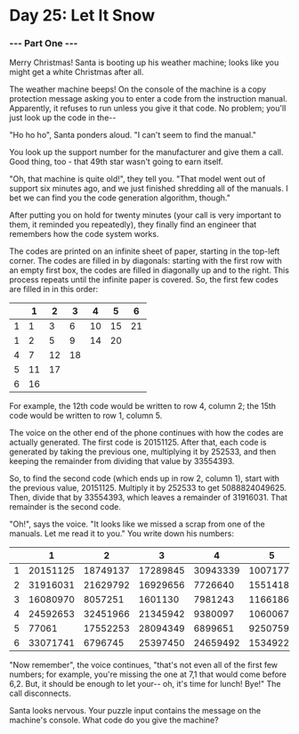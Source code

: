 # Day 25: Let It Snow

### --- Part One --- 

Merry Christmas! Santa is booting up his weather machine; looks like you might get a white Christmas after all.

The weather machine beeps! On the console of the machine is a copy protection message asking you to enter a code from the instruction manual. Apparently, it refuses to run unless you give it that code. No problem; you'll just look up the code in the--

"Ho ho ho", Santa ponders aloud. "I can't seem to find the manual."

You look up the support number for the manufacturer and give them a call. Good thing, too - that 49th star wasn't going to earn itself.

"Oh, that machine is quite old!", they tell you. "That model went out of support six minutes ago, and we just finished shredding all of the manuals. I bet we can find you the code generation algorithm, though."

After putting you on hold for twenty minutes (your call is very important to them, it reminded you repeatedly), they finally find an engineer that remembers how the code system works.

The codes are printed on an infinite sheet of paper, starting in the top-left corner. The codes are filled in by diagonals: starting with the first row with an empty first box, the codes are filled in diagonally up and to the right. This process repeats until the infinite paper is covered. So, the first few codes are filled in in this order:

 |    |  1  | 2 | 3 | 4  | 5 | 6 |
 |----|-----|---|---|----|---|---|
 |  1 |  1  | 3 | 6 | 10 | 15  | 21 |
 |  1 |  2  | 5 | 9 | 14 |  20  |  |
 |  4 |  7  | 12 | 18 | |   |
 |  5 |  11 | 17 |  |  | |
 |  6 |  16 |    |  |  |  |
For example, the 12th code would be written to row 4, column 2; the 15th code would be written to row 1, column 5.

The voice on the other end of the phone continues with how the codes are actually generated. The first code is 20151125. After that, each code is generated by taking the previous one, multiplying it by 252533, and then keeping the remainder from dividing that value by 33554393.

So, to find the second code (which ends up in row 2, column 1), start with the previous value, 20151125. Multiply it by 252533 to get 5088824049625. Then, divide that by 33554393, which leaves a remainder of 31916031. That remainder is the second code.

"Oh!", says the voice. "It looks like we missed a scrap from one of the manuals. Let me read it to you." You write down his numbers:

|   |    1      |  2      |   3    |     4     |    5  |       6 |
|---|----------|---------|---------|---------|---------|---------|
| 1 | 20151125 | 18749137 | 17289845 | 30943339 | 10071777 | 33511524 |
| 2 | 31916031 | 21629792 | 16929656  | 7726640 | 15514188 |  4041754 |
| 3 | 16080970 |  8057251 |  1601130  | 7981243 | 11661866 | 16474243 |
| 4 | 24592653 | 32451966 | 21345942 |  9380097 | 10600672 | 31527494 |
| 5 |    77061 | 17552253 | 28094349 |  6899651 |  9250759 | 31663883 |
| 6 | 33071741 |  6796745 | 25397450 | 24659492 |  1534922 | 27995004 |

"Now remember", the voice continues, "that's not even all of the first few numbers; for example, you're missing the one at 7,1 that would come before 6,2. But, it should be enough to let your-- oh, it's time for lunch! Bye!" The call disconnects.

Santa looks nervous. Your puzzle input contains the message on the machine's console. What code do you give the machine?